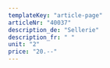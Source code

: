 ```yaml
---
templateKey: "article-page"
articleNr: "40037"
description_de: "Sellerie"
description_fr: " "
unit: "2"
price: "20.--"
---
```

